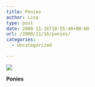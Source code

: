 ```yaml
---
title: Ponies
author: Lisa
type: post
date: 2008-11-16T10:55:48+00:00
url: /2008/11/16/ponies/
categories:
  - Uncategorized

---
```

![][1]

**Ponies**

 [1]: http://media.tumblr.com/xMgN4OQMFgd49n0rJLuaJJLRo1_500.jpg